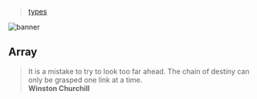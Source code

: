 > [types](./)

![banner](/go/photos/banner.png)

## Array

> It is a mistake to try to look too far ahead.  The chain of destiny can only be grasped one link at a time.  
> **Winston Churchill**

